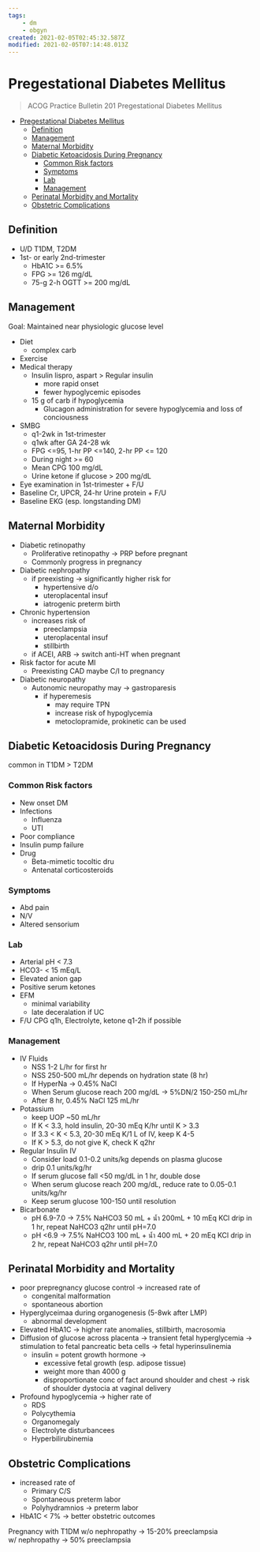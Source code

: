 ```yaml
---
tags:
    - dm
    - obgyn
created: 2021-02-05T02:45:32.587Z
modified: 2021-02-05T07:14:48.013Z
---
```

# Pregestational Diabetes Mellitus

> ACOG Practice Bulletin 201 Pregestational Diabetes Mellitus

- [Pregestational Diabetes Mellitus](#pregestational-diabetes-mellitus)
  - [Definition](#definition)
  - [Management](#management)
  - [Maternal Morbidity](#maternal-morbidity)
  - [Diabetic Ketoacidosis During Pregnancy](#diabetic-ketoacidosis-during-pregnancy)
    - [Common Risk factors](#common-risk-factors)
    - [Symptoms](#symptoms)
    - [Lab](#lab)
    - [Management](#management-1)
  - [Perinatal Morbidity and Mortality](#perinatal-morbidity-and-mortality)
  - [Obstetric Complications](#obstetric-complications)

## Definition

- U/D T1DM, T2DM
- 1st- or early 2nd-trimester
  - HbA1C >= 6.5%
  - FPG >= 126 mg/dL
  - 75-g 2-h OGTT >= 200 mg/dL

## Management

Goal: Maintained near physiologic glucose level

- Diet
  - complex carb
- Exercise
- Medical therapy
  - Insulin  lispro, aspart > Regular insulin
    - more rapid onset
    - fewer hypoglycemic episodes
  - 15 g of carb if hypoglycemia
    - Glucagon administration for severe hypoglycemia and loss of conciousness
- SMBG
  - q1-2wk in 1st-trimester
  - q1wk after GA 24-28 wk
  - FPG <=95, 1-hr PP <=140, 2-hr PP <= 120
  - During night >= 60
  - Mean CPG 100 mg/dL
  - Urine ketone if glucose > 200 mg/dL
- Eye examination in 1st-trimester + F/U
- Baseline Cr, UPCR, 24-hr Urine protein + F/U
- Baseline EKG (esp. longstanding DM)

## Maternal Morbidity

- Diabetic retinopathy
  - Proliferative retinopathy -> PRP before pregnant
  - Commonly progress in pregnancy
- Diabetic nephropathy
  - if preexisting -> significantly higher risk for
    - hypertensive d/o
    - uteroplacental insuf
    - iatrogenic preterm birth
- Chronic hypertension
  - increases risk of
    - preeclampsia
    - uteroplacental insuf
    - stillbirth
  - if ACEI, ARB -> switch anti-HT when pregnant
- Risk factor for acute MI
  - Preexisting CAD maybe C/I to pregnancy
- Diabetic neuropathy
  - Autonomic neuropathy may -> gastroparesis
    - if hyperemesis
      - may require TPN
      - increase risk of hypoglycemia
      - metoclopramide, prokinetic can be used

## Diabetic Ketoacidosis During Pregnancy

common in T1DM > T2DM

### Common Risk factors

- New onset DM
- Infections
  - Influenza
  - UTI
- Poor compliance
- Insulin pump failure
- Drug
  - Beta-mimetic tocoltic dru
  - Antenatal corticosteroids

### Symptoms

- Abd pain
- N/V
- Altered sensorium

### Lab

- Arterial pH < 7.3
- HCO3- < 15 mEq/L
- Elevated anion gap
- Positive serum ketones
- EFM
  - minimal variability
  - late deceralation if UC
- F/U CPG q1h, Electrolyte, ketone q1-2h if possible

### Management

- IV Fluids
  - NSS 1-2 L/hr for first hr
  - NSS 250-500 mL/hr depends on hydration state (8 hr)
  - If HyperNa -> 0.45% NaCl
  - When Serum glucose reach 200 mg/dL -> 5%DN/2 150-250 mL/hr  
  - After 8 hr, 0.45% NaCl 125 mL/hr
- Potassium
  - keep UOP ~50 mL/hr
  - If K < 3.3, hold insulin, 20-30 mEq K/hr until K > 3.3
  - If 3.3 < K < 5.3, 20-30 mEq K/1 L of IV, keep K 4-5
  - If K > 5.3, do not give K, check K q2hr
- Regular Insulin IV
  - Consider load 0.1-0.2 units/kg depends on plasma glucose
  - drip 0.1 units/kg/hr
  - If serum glucose fall <50 mg/dL in 1 hr, double dose
  - When serum glucose reach 200 mg/dL, reduce rate to 0.05-0.1 units/kg/hr
  - Keep serum glucose 100-150 until resolution
- Bicarbonate
  - pH 6.9-7.0 -> 7.5% NaHCO3 50 mL + น้ำ 200mL + 10 mEq KCl drip in 1 hr, repeat NaHCO3 q2hr until pH=7.0
  - pH <6.9 -> 7.5% NaHCO3 100 mL + น้ำ 400 mL + 20 mEq KCl drip in 2 hr, repeat NaHCO3 q2hr until pH=7.0

## Perinatal Morbidity and Mortality

- poor prepregnancy glucose control -> increased rate of
  - congenital malformation
  - spontaneous abortion
- Hyperglyceimaa during organogenesis (5-8wk after LMP)
  - abnormal development
- Elevated HbA1C -> higher rate anomalies, stillbirth, macrosomia
- Diffusion of glucose across placenta -> transient fetal hyperglycemia -> stimulation to fetal pancreatic beta cells -> fetal hyperinsulinemia
  - insulin = potent growth hormone ->
    - excessive fetal growth (esp. adipose tissue)
    - weight more than 4000 g
    - disproportionate conc of fact around shoulder and chest -> risk of shoulder dystocia at vaginal delivery
- Profound hypoglycemia -> higher rate of
  - RDS
  - Polycythemia
  - Organomegaly
  - Electrolyte disturbancees
  - Hyperbilirubinemia

## Obstetric Complications

- increased rate of
  - Primary C/S
  - Spontaneous preterm labor
  - Polyhydramnios -> preterm labor
- HbA1C < 7% -> better obstetric outcomes

Pregnancy with T1DM w/o nephropathy -> 15-20% preeclampsia  
w/ nephropathy -> 50% preeclampsia
